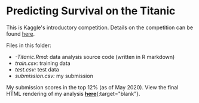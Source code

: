 # Predicting Survival on the Titanic

This is Kaggle's introductory competition. Details on the competition can be found [here](https://www.kaggle.com/c/titanic).

Files in this folder:
- *-Titanic.Rmd:* data analysis source code (written in R markdown)
- *train.csv:* training data
- *test.csv:* test data
- *submission.csv:* my submission

My submission scores in the top 12% (as of May 2020). View the final HTML rendering of my analysis [**here**](anthonypan.com/kaggle/titanic){:target="blank"}.
